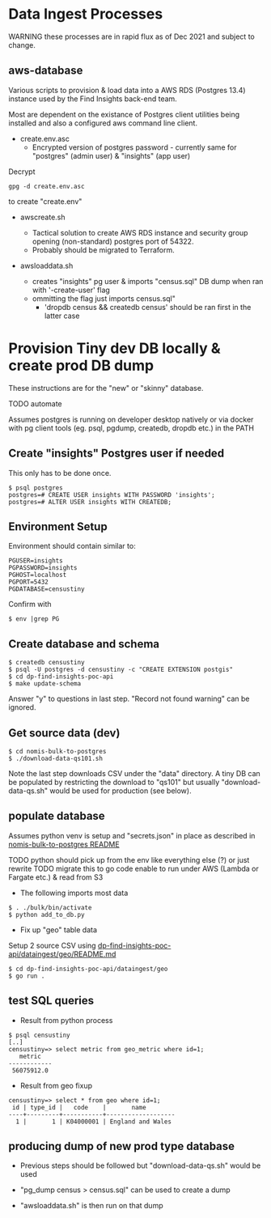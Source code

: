 # Data Ingest Processes

WARNING these processes are in rapid flux as of Dec 2021 and subject to change.

## aws-database

Various scripts to provision & load data into a AWS RDS (Postgres 13.4)
instance used by the Find Insights back-end team.

Most are dependent on the existance of Postgres client utilities being
installed and also a configured aws command line client.

* create.env.asc
  * Encrypted version of postgres password - currently same for "postgres" (admin
user) & "insights" (app user)

Decrypt
```
gpg -d create.env.asc
```

to create "create.env"

* awscreate.sh
  * Tactical solution to create AWS RDS instance and security group opening (non-standard) postgres port of 54322.
  * Probably should be migrated to Terraform.

* awsloaddata.sh
  * creates "insights" pg user & imports "census.sql" DB dump when ran with '-create-user' flag
  * ommitting the flag just imports census.sql"
    * 'dropdb census && createdb census' should be ran first in the latter case

# Provision Tiny dev DB locally & create prod DB dump

These instructions are for the "new" or "skinny" database.

TODO automate

Assumes postgres is running on developer desktop natively or via docker with pg
client tools (eg. psql, pgdump, createdb, dropdb etc.) in the PATH

## Create "insights" Postgres user if needed

This only has to be done once.

```
$ psql postgres
postgres=# CREATE USER insights WITH PASSWORD 'insights';
postgres=# ALTER USER insights WITH CREATEDB;
```

## Environment Setup

Environment should contain similar to:

```
PGUSER=insights
PGPASSWORD=insights
PGHOST=localhost
PGPORT=5432
PGDATABASE=censustiny
```

Confirm with 

```
$ env |grep PG
```

## Create database and schema

```
$ createdb censustiny
$ psql -U postgres -d censustiny -c "CREATE EXTENSION postgis"
$ cd dp-find-insights-poc-api
$ make update-schema
```

Answer "y" to questions in last step. "Record not found warning" can be
ignored.

## Get source data (dev)


```
$ cd nomis-bulk-to-postgres
$ ./download-data-qs101.sh
```

Note the last step downloads CSV under the "data" directory.  A tiny DB can be
populated by restricting the download to "qs101" but usually
"download-data-qs.sh" would be used for production (see below).

## populate database

Assumes python venv is setup and "secrets.json" in place as described in [nomis-bulk-to-postgres README](https://github.com/ONSdigital/nomis-bulk-to-postgres/blob/main/README.md)

TODO python should pick up from the env like everything else (?) or just rewrite
TODO migrate this to go code enable to run under AWS (Lambda or Fargate etc.) &
read from S3

* The following imports most data

```
$ . ./bulk/bin/activate
$ python add_to_db.py
```

* Fix up "geo" table data 

Setup 2 source CSV using [dp-find-insights-poc-api/dataingest/geo/README.md](https://github.com/ONSdigital/dp-find-insights-poc-api/blob/develop/dataingest/geo/README.md)

```
$ cd dp-find-insights-poc-api/dataingest/geo
$ go run .
```

## test SQL queries

* Result from python process

```
$ psql censustiny
[..]
censustiny=> select metric from geo_metric where id=1;
   metric   
------------
 56075912.0
```

* Result from geo fixup

```
censustiny=> select * from geo where id=1;
 id | type_id |   code    |       name        
----+---------+-----------+-------------------
  1 |       1 | K04000001 | England and Wales
```

## producing dump of new prod type database

* Previous steps should be followed but "download-data-qs.sh" would be used

* "pg_dump census > census.sql" can be used to create a dump

* "awsloaddata.sh" is then run on that dump
